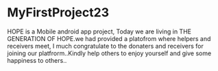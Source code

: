 # MyFirstProject23
HOPE is a Mobile android app project,
Today we are living in THE GENERATION OF HOPE.we had provided a platofrom where helpers and receivers meet,
I much congratulate to the donaters and receivers for joining our platfrorm..Kindly help others to enjoy yourself
and give some happiness to others..
